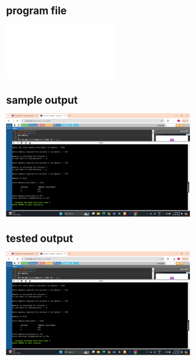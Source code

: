 # program file
![program_file](program_576.c)

# sample output
![sample output](sampleoutput_576.png)

# tested output
![tested output](testedoutput_576.png)
